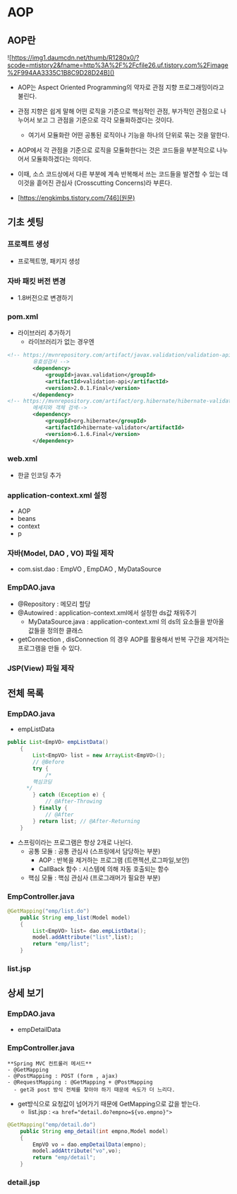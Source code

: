 # AOP 

## AOP란
![https://img1.daumcdn.net/thumb/R1280x0/?scode=mtistory2&fname=http%3A%2F%2Fcfile26.uf.tistory.com%2Fimage%2F994AA3335C1B8C9D28D24B]()

- AOP는 Aspect Oriented Programming의 약자로 관점 지향 프로그래밍이라고 불린다. 
- 관점 지향은 쉽게 말해 어떤 로직을 기준으로 핵심적인 관점, 부가적인 관점으로 나누어서 보고 그 관점을 기준으로 각각 모듈화하겠다는 것이다. 
  - 여기서 모듈화란 어떤 공통된 로직이나 기능을 하나의 단위로 묶는 것을 말한다. 
- AOP에서 각 관점을 기준으로 로직을 모듈화한다는 것은 코드들을 부분적으로 나누어서 모듈화하겠다는 의미다. 
- 이때, 소스 코드상에서 다른 부분에 계속 반복해서 쓰는 코드들을 발견할 수 있는 데 이것을 흩어진 관심사 (Crosscutting Concerns)라 부른다.

- [https://engkimbs.tistory.com/746](원문)


## 기초 셋팅

### 프로젝트 생성
- 프로젝트명, 패키지 생성

### 자바 패킷 버전 변경
- 1.8버전으로 변경하기

### pom.xml
- 라이브러리 추가하기
  - 라이브러리가 없는 경우엔 
  
```xml
<!-- https://mvnrepository.com/artifact/javax.validation/validation-api
		유효성검사 -->
		<dependency>
			<groupId>javax.validation</groupId>
			<artifactId>validation-api</artifactId>
			<version>2.0.1.Final</version>
		</dependency>
<!-- https://mvnrepository.com/artifact/org.hibernate/hibernate-validator 
		메세지와 객체 검색-->
		<dependency>
			<groupId>org.hibernate</groupId>
			<artifactId>hibernate-validator</artifactId>
			<version>6.1.6.Final</version>
		</dependency>
```

### web.xml
- 한글 인코딩 추가

### application-context.xml 설정
- AOP
- beans
- context
- p


### 자바(Model, DAO , VO) 파일 제작
- com.sist.dao : EmpVO , EmpDAO , MyDataSource


### EmpDAO.java
- @Repository : 메모리 할당
- @Autowired : application-context.xml에서 설정한 ds값 채워주기
  - MyDataSource.java : application-context.xml 의 ds의 요소들을 받아올 값들을 정의한 클래스
- getConnection , disConnection 의 경우 AOP를 활용해서 반복 구간을 제거하는 프로그램을 만들 수 있다.

### JSP(View) 파일 제작


## 전체 목록

### EmpDAO.java
- empListData


```java
public List<EmpVO> empListData()
	{
		List<EmpVO> list = new ArrayList<EmpVO>();
		// @Before
		try {
			/*
        핵심코딩
      */
		} catch (Exception e) {
			// @After-Throwing
		} finally {
			// @After
		} return list; // @After-Returning
	}
```

- 스프링이라는 프로그램은 항상 2개로 나뉜다.
  - 공통 모듈 : 공통 관심사 (스프링에서 담당하는 부분) 
    - AOP : 반복을 제거하는 프로그램 (트랜젝션,로그파일,보안)
    - CallBack 함수 : 시스템에 의해 자동 호출되는 함수
  - 핵심 모듈 : 핵심 관심사 (프로그래머가 필요한 부분)


### EmpController.java

```java
@GetMapping("emp/list.do")
	public String emp_list(Model model)
	{
		List<EmpVO> list= dao.empListData();
		model.addAttribute("list",list);
		return "emp/list";
	}
```
  
### list.jsp

## 상세 보기

### EmpDAO.java
- empDetailData

### EmpController.java

```tip
**Spring MVC 컨트롤러 메서드**
- @GetMapping
- @PostMapping : POST (form , ajax)
- @RequestMapping : @GetMapping + @PostMapping
  - get과 post 방식 전체를 찾아야 하기 때문에 속도가 더 느리다.
```

- get방식으로 요청값이 넘어가기 때문에 GetMapping으로 값을 받는다.
  - list.jsp : `<a href="detail.do?empno=${vo.empno}">`
  

```java
@GetMapping("emp/detail.do")
	public String emp_detail(int empno,Model model)
	{
		EmpVO vo = dao.empDetailData(empno);
		model.addAttribute("vo",vo);
		return "emp/detail";
	}
```


### detail.jsp
